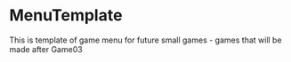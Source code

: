 # MenuTemplate
This is template of game menu for future small games - games that will be made after Game03

